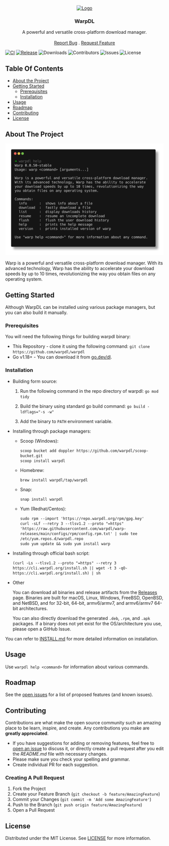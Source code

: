 <br/>
<p align="center">
  <a href="https://github.com/warpdl/warpdl">
    <img src="https://avatars.githubusercontent.com/u/134059456" alt="Logo" width="80" height="80">
  </a>

  <h3 align="center">WarpDL</h3>

  <p align="center">
    A powerful and versatile cross-platform download manager.
    <br/>
    <br/>
    <a href="https://github.com/warpdl/warpdl/issues">Report Bug</a>
    .
    <a href="https://github.com/warpdl/warpdl/issues">Request Feature</a>
  </p>
</p>

[![CI](https://github.com/warpdl/warpdl/actions/workflows/ci.yml/badge.svg)](https://github.com/warpdl/warpdl/actions/workflows/ci.yml) [![Release](https://github.com/warpdl/warpdl/actions/workflows/release.yml/badge.svg)](https://github.com/warpdl/warpdl/actions/workflows/release.yml) ![Downloads](https://img.shields.io/github/downloads/warpdl/warp-releases/total) ![Contributors](https://img.shields.io/github/contributors/warpdl/warpdl?color=dark-green) ![Issues](https://img.shields.io/github/issues/warpdl/warpdl) ![License](https://img.shields.io/github/license/warpdl/warpdl) 

## Table Of Contents

* [About the Project](#about-the-project)
* [Getting Started](#getting-started)
  * [Prerequisites](#prerequisites)
  * [Installation](#installation)
* [Usage](#usage)
* [Roadmap](#roadmap)
* [Contributing](#contributing)
* [License](#license)

## About The Project

![Screen Shot](./screenshot.png)

Warp is a powerful and versatile cross-platform download manager. With its advanced technology, Warp has the ability to accelerate your download speeds by up to 10 times, revolutionizing the way you obtain files on any operating system.



## Getting Started

Although WarpDL can be installed using various package managers, but you can also build it manually.

### Prerequisites

You will need the following things for building warpdl binary:

* This Repository - clone it using the following command:
   ```git clone https://github.com/warpdl/warpdl```
* Go v1.18+ - You can download it from [go.dev/dl](https://go.dev/dl).

### Installation

- Building form source:

  1. Run the following command in the repo directory of warpdl:
      ```go mod tidy```
  
  2. Build the binary using standard go build command:
      ```go build -ldflags="-s -w"```
  
  3. Add the binary to `PATH` environment variable.

- Installing through package managers:
  - Scoop (Windows):
      ```
      scoop bucket add doppler https://github.com/warpdl/scoop-bucket.git
      scoop install warpdl
      ```
  - Homebrew:
      ```
      brew install warpdl/tap/warpdl
      ```
  - Snap:
      ```
      snap install warpdl
      ```
  - Yum (Redhat/Centos):
      ```
      sudo rpm --import 'https://repo.warpdl.org/rpm/gpg.key'
      curl -sLf --retry 3 --tlsv1.2 --proto "=https" 'https://raw.githubusercontent.com/warpdl/warp-releases/main/configs/rpm/config.rpm.txt' | sudo tee /etc/yum.repos.d/warpdl.repo
      sudo yum update && sudo yum install warp
      ```
- Installing through official bash script:
  ```
  (curl -Ls --tlsv1.2 --proto "=https" --retry 3 https://cli.warpdl.org/install.sh || wget -t 3 -qO- https://cli.warpdl.org/install.sh) | sh
  ```
- Other

  You can download all binaries and release artifacts from the [Releases](https://github.com/warpdl/warp-releases/releases/latest) page. Binaries are built for macOS, Linux, Windows, FreeBSD, OpenBSD, and   NetBSD, and for 32-bit, 64-bit, armv6/armv7, and armv6/armv7 64-bit architectures.

  You can also directly download the generated `.deb`, `.rpm`, and `.apk` packages. If a binary does not yet exist for the OS/architecture you use, please open a GitHub Issue.

You can refer to [INSTALL.md](https://github.com/warpdl/warp-releases/blob/main/INSTALL.md) for more detailed information on installation.
## Usage

Use `warpdl help <command>` for information about various commands.

## Roadmap

See the [open issues](https://github.com/warpdl/warpdl/issues) for a list of proposed features (and known issues).

## Contributing

Contributions are what make the open source community such an amazing place to be learn, inspire, and create. Any contributions you make are **greatly appreciated**.
* If you have suggestions for adding or removing features, feel free to [open an issue](https://github.com/warpdl/warpdl/issues/new) to discuss it, or directly create a pull request after you edit the *README.md* file with necessary changes.
* Please make sure you check your spelling and grammar.
* Create individual PR for each suggestion.

### Creating A Pull Request

1. Fork the Project
2. Create your Feature Branch (`git checkout -b feature/AmazingFeature`)
3. Commit your Changes (`git commit -m 'Add some AmazingFeature'`)
4. Push to the Branch (`git push origin feature/AmazingFeature`)
5. Open a Pull Request

## License

Distributed under the MIT License. See [LICENSE](https://github.com/warpdl/warpdl/blob/dev/LICENSE) for more information.
